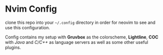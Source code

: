 # Nvim Config

clone this repo into your `~/.config` directory in order for neovim to see and use this configuration.

Config contains my setup with **Gruvbox** as the colorscheme, **Lightline**, **COC** with *Java*
and *C/C++* as language servers as well as some other useful plugins.
